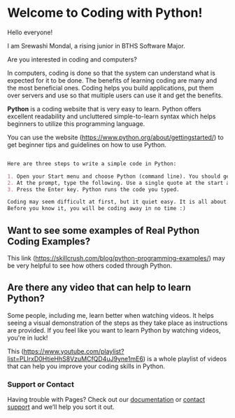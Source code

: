 # Welcome to Coding with Python!

Hello everyone! 

I am Srewashi Mondal, a rising junior in BTHS Software Major.

Are you interested in coding and computers? 

In computers, coding is done so that the system can understand what is expected for it to be done. The benefits of learning coding are many and the most beneficial ones. Coding helps you build applications, put them over servers and use so that multiple users can use it and get the benefits.

**Python** is a coding website that is very easy to learn. Python offers excellent readability and uncluttered simple-to-learn syntax which helps beginners to utilize this programming language.

You can use the website (https://www.python.org/about/gettingstarted/) to get beginner tips and guidelines on how to use Python.

```markdown

Here are three steps to write a simple code in Python:

1. Open your Start menu and choose Python (command line). You should get a prompt that looks like >>>. ...
2. At the prompt, type the following. Use a single quote at the start and the end — it's beside the Enter key: ...
3. Press the Enter key. Python runs the code you typed.

Coding may seem difficult at first, but it quiet easy. It is all about taking your time, playing around with the functions, and just learning through your experience! 
Before you know it, you will be coding away in no time :)

```

## Want to see some examples of Real Python Coding Examples? 
This link (https://skillcrush.com/blog/python-programming-examples/) may be very helpful to see how others coded through Python.

## Are there any video that can help to learn Python? 
Some people, including me, learn better when watching videos. It helps seeing a visual demonstration of the steps as they take place as instructions are provided. If you feel like you want to learn Python by watching videos, you're in luck!

This (https://www.youtube.com/playlist?list=PLlrxD0HtieHhS8VzuMCfQD4uJ9yne1mE6) is a whole playlist of videos that can help you improve your coding skills in Python.

### Support or Contact

Having trouble with Pages? Check out our [documentation](https://help.github.com/categories/github-pages-basics/) or [contact support](https://github.com/contact) and we’ll help you sort it out.
